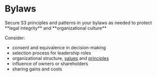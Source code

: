 # Bylaws

<summary>
Secure S3 principles and patterns in your bylaws as needed to protect **legal integrity** and **organizational culture**
</summary>

Consider:
   
-   consent and equivalence in decision-making
-   selection process for leadership roles
-   organizational structure, [values](glossary:values) and [principles](glossary:principle)
-   influence of owners or shareholders
-   sharing gains and costs
